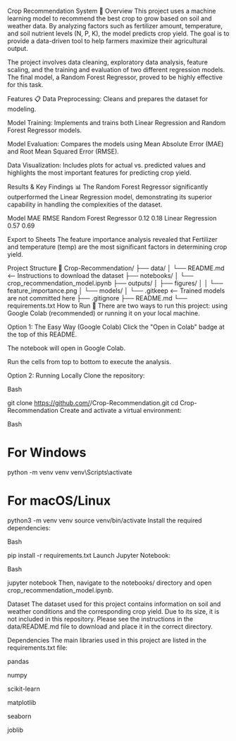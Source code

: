 Crop Recommendation System 🌱
Overview
This project uses a machine learning model to recommend the best crop to grow based on soil and weather data. By analyzing factors such as fertilizer amount, temperature, and soil nutrient levels (N, P, K), the model predicts crop yield. The goal is to provide a data-driven tool to help farmers maximize their agricultural output.

The project involves data cleaning, exploratory data analysis, feature scaling, and the training and evaluation of two different regression models. The final model, a Random Forest Regressor, proved to be highly effective for this task.

Features 📋
Data Preprocessing: Cleans and prepares the dataset for modeling.

Model Training: Implements and trains both Linear Regression and Random Forest Regressor models.

Model Evaluation: Compares the models using Mean Absolute Error (MAE) and Root Mean Squared Error (RMSE).

Data Visualization: Includes plots for actual vs. predicted values and highlights the most important features for predicting crop yield.

Results & Key Findings 📊
The Random Forest Regressor significantly outperformed the Linear Regression model, demonstrating its superior capability in handling the complexities of the dataset.

Model	MAE	RMSE
Random Forest Regressor	0.12	0.18
Linear Regression	0.57	0.69

Export to Sheets
The feature importance analysis revealed that Fertilizer and temperature (temp) are the most significant factors in determining crop yield.

Project Structure 📁
Crop-Recommendation/
├── data/
│   └── README.md  <-- Instructions to download the dataset
├── notebooks/
│   └── crop_recommendation_model.ipynb
├── outputs/
│   ├── figures/
│   │   └── feature_importance.png
│   └── models/
│       └── .gitkeep  <-- Trained models are not committed here
├── .gitignore
├── README.md
└── requirements.txt
How to Run 🚀
There are two ways to run this project: using Google Colab (recommended) or running it on your local machine.

Option 1: The Easy Way (Google Colab)
Click the "Open in Colab" badge at the top of this README.

The notebook will open in Google Colab.

Run the cells from top to bottom to execute the analysis.

Option 2: Running Locally
Clone the repository:

Bash

git clone https://github.com/<your-username>/Crop-Recommendation.git
cd Crop-Recommendation
Create and activate a virtual environment:

Bash

# For Windows
python -m venv venv
venv\Scripts\activate

# For macOS/Linux
python3 -m venv venv
source venv/bin/activate
Install the required dependencies:

Bash

pip install -r requirements.txt
Launch Jupyter Notebook:

Bash

jupyter notebook
Then, navigate to the notebooks/ directory and open crop_recommendation_model.ipynb.

Dataset
The dataset used for this project contains information on soil and weather conditions and the corresponding crop yield. Due to its size, it is not included in this repository. Please see the instructions in the data/README.md file to download and place it in the correct directory.

Dependencies
The main libraries used in this project are listed in the requirements.txt file:

pandas

numpy

scikit-learn

matplotlib

seaborn

joblib
